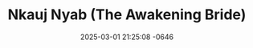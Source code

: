 ---
layout: movie-video-data
date: 2025-03-01 21:25:08 -0646
categories: movie

# Site Attributes
title: "Nkauj Nyab (The Awakening Bride)"
permalink: "/movie/Nkauj_Nyab_(The_Awakening_Bride)"

# Movie Attributes
synopsis: "An ancient ghost story of two young lovers PojSua and PobZeb played by Nou Lee and Chapoleon Vang. This is the most talked about ghost story of all the time. By our parents and grandparents. The story you heard was sad and scary. But what you're about to experience on your screen will haunt your soul like never before. When distance and cultural values tear their love apart, their relationship was forced to take an unexpected direction. This new direction comes with even greater fear and challenges. It will change the way we view love relationship forever."
producer: "Cha Pao Vang"
director: "Kao Chang, New Age Home Entertainment"
writer: "Kao Chang"
video_link: "https://youtu.be/rP2rPYExt_w?si=zY7KRF8MQWtWb7On"
genre: "Horror"
year: ""
release_type: "DVD"
storage: "Private"
thumbnail: "/assets/images/movie_thumbnails/Nkauj Nyab (The Awaiting Bride).jpeg"
publishing_company: "New Age Home Entertainment"

# Sequels + Parts
base_movie: "Nkauj Nyab (The Awakening Bride)"
total_parts: 2
sequel: "Nkauj Nyab 2"

# Movie Cast
cast:
- name: "Hnub Lis"
- name: "Chapoleon Vang"
---
